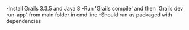-Install Grails 3.3.5 and Java 8
-Run 'Grails compile' and then 'Grails dev run-app' from main folder in cmd line
-Should run as packaged with dependencies